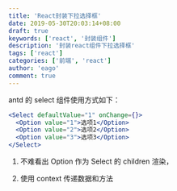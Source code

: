 ```yaml
---
title: 'React封装下拉选择框'
date: 2019-05-30T20:03:14+08:00
draft: true
keywords: ['react', '封装组件']
description: '封装react组件下拉选择框'
tags: ['react']
categories: ['前端', 'react']
author: 'eago'
comment: true
---
```


antd 的 select 组件使用方式如下：

```jsx
<Select defaultValue="1" onChange={}>
  <Option value="1">选项1</Option>
  <Option value="2">选项2</Option>
  <Option value="3">选项3</Option>
</Select>
```

1. 不难看出 Option 作为 Select 的 children 渲染，

2. 使用 context 传递数据和方法
